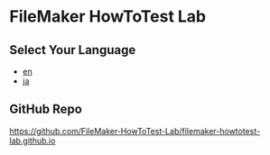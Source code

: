 # FileMaker HowToTest Lab
## Select Your Language
- [en](en.md)
- [ja](ja.md)

## GitHub Repo
https://github.com/FileMaker-HowToTest-Lab/filemaker-howtotest-lab.github.io